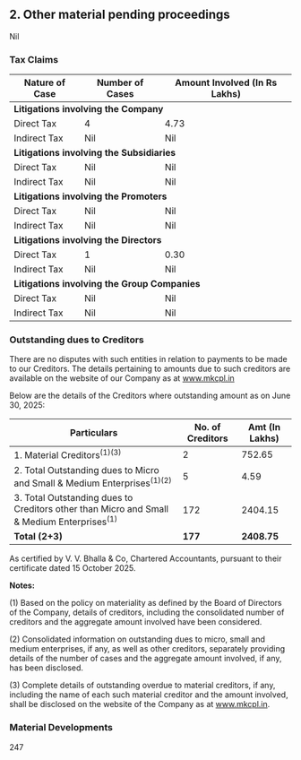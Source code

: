 ## 2. Other material pending proceedings

Nil

### Tax Claims

<table><thead><tr><th>Nature of Case</th><th>Number of Cases</th><th>Amount Involved (In Rs Lakhs)</th></tr></thead><tbody><tr><td colspan="3"><strong>Litigations involving the Company</strong></td></tr><tr><td>Direct Tax</td><td>4</td><td>4.73</td></tr><tr><td>Indirect Tax</td><td>Nil</td><td>Nil</td></tr><tr><td colspan="3"><strong>Litigations involving the Subsidiaries</strong></td></tr><tr><td>Direct Tax</td><td>Nil</td><td>Nil</td></tr><tr><td>Indirect Tax</td><td>Nil</td><td>Nil</td></tr><tr><td colspan="3"><strong>Litigations involving the Promoters</strong></td></tr><tr><td>Direct Tax</td><td>Nil</td><td>Nil</td></tr><tr><td>Indirect Tax</td><td>Nil</td><td>Nil</td></tr><tr><td colspan="3"><strong>Litigations involving the Directors</strong></td></tr><tr><td>Direct Tax</td><td>1</td><td>0.30</td></tr><tr><td>Indirect Tax</td><td>Nil</td><td>Nil</td></tr><tr><td colspan="3"><strong>Litigations involving the Group Companies</strong></td></tr><tr><td>Direct Tax</td><td>Nil</td><td>Nil</td></tr><tr><td>Indirect Tax</td><td>Nil</td><td>Nil</td></tr></tbody></table>

### Outstanding dues to Creditors

There are no disputes with such entities in relation to payments to be made to our Creditors. The details pertaining to amounts due to such creditors are available on the website of our Company as at www.mkcpl.in

Below are the details of the Creditors where outstanding amount as on June 30, 2025:

<table><thead><tr><th>Particulars</th><th>No. of Creditors</th><th>Amt (In Lakhs)</th></tr></thead><tbody><tr><td>1. Material Creditors<sup>(1)(3)</sup></td><td>2</td><td>752.65</td></tr><tr><td>2. Total Outstanding dues to Micro and Small & Medium Enterprises<sup>(1)(2)</sup></td><td>5</td><td>4.59</td></tr><tr><td>3. Total Outstanding dues to Creditors other than Micro and Small & Medium Enterprises<sup>(1)</sup></td><td>172</td><td>2404.15</td></tr><tr><td><strong>Total (2+3)</strong></td><td><strong>177</strong></td><td><strong>2408.75</strong></td></tr></tbody></table>

As certified by V. V. Bhalla & Co, Chartered Accountants, pursuant to their certificate dated 15 October 2025.

**Notes:**

(1) Based on the policy on materiality as defined by the Board of Directors of the Company, details of creditors, including the consolidated number of creditors and the aggregate amount involved have been considered.

(2) Consolidated information on outstanding dues to micro, small and medium enterprises, if any, as well as other creditors, separately providing details of the number of cases and the aggregate amount involved, if any, has been disclosed.

(3) Complete details of outstanding overdue to material creditors, if any, including the name of each such material creditor and the amount involved, shall be disclosed on the website of the Company as at www.mkcpl.in.

### Material Developments

247